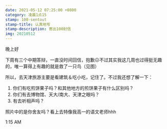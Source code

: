 ```yaml
---
date: 2021-05-12 07:25:00 +0800
category: 凌晨1点15
stamp: 100-sentout
stamp-title: 认真地写
stamp-description: 寄出100封信
img: 20210512
---
```


<p>
晚上好

下周有三个中期答辩，一直没时间回信，抱歉😖不过其实我这几周也过得挺无趣的，唯一算得上有趣的就是救了一只鸟（见图）

所以，去天津旅游主要是看建筑＆吃小吃，记住了。不过我还想了解一下：

1. 你们有吃煎饼果子吗？和其他地方的煎饼果子有什么区别吗？
2. 你们有去博物馆、天大/南大、天津之眼吗？
3. 有去听相声吗？

照片中的是你舍友吗？看上去特像我高一的语文老师hhh


1:15 AM
</p>